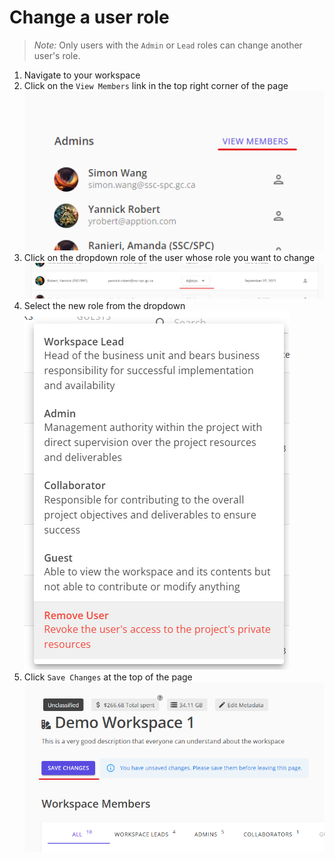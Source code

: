 # Change a user role

> *Note:* Only users with the `Admin` or `Lead` roles can change another user's role.

1. Navigate to your workspace
1. Click on the `View Members` link in the top right corner of the page
    ![view members](view-members.png)
1. Click on the dropdown role of the user whose role you want to change
    ![role dropdown](role-dropdown.png)
1. Select the new role from the dropdown
    ![select role](select-role.png)
1. Click `Save Changes` at the top of the page
    ![save changes](save-changes.png)